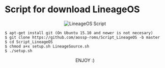 <h1> Script for download LineageOS </h1>
<p align="center">
<img src="http://lineageos.org/images/logo-2.png" alt="LineageOS Script" />
</p>

    $ apt-get install git (On Ubuntu 15.10 and newer is not necesary)
    $ git clone https://github.com/aossp-roms/Script_LineageOS -b master
    $ cd Script_LineageOS
    $ chmod a+x setup.sh LineageSource.sh
    $ ./setup.sh

<p align="center">
ENJOY :)
</p>
